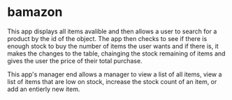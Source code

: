 # bamazon

This app displays all items avalible and then allows a user to search for a product by the id of the object. The app then checks to see if there is enough stock to buy the number of items the user wants and if there is, it makes the changes to the table, chainging the stock remaining of items and gives the user the price of their total purchase.

This app's manager end allows a manager to view a list of all items, view a list of items that are low on stock, increase the stock count of an item, or add an entierly new item.